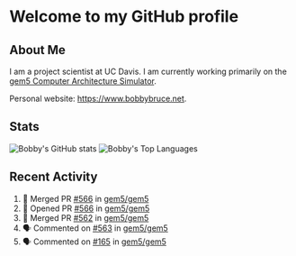 # Welcome to my GitHub profile

## About Me

I am a project scientist at UC Davis. I am currently working primarily on the [gem5 Computer Architecture Simulator](https://github.com/gem5).

Personal website: <https://www.bobbybruce.net>.

## Stats

![Bobby's GitHub stats](https://github-readme-stats.vercel.app/api?username=bobbyrbruce&show_icons=true&theme=responsive&include_all_commits=true&count_private=true&show=reviews&disable_animations=true)
![Bobby's Top Languages ](https://github-readme-stats.vercel.app/api/top-langs/?username=bobbyrbruce&layout=compact&theme=responsive&count_private=true&langs_count=10&disable_animations=true)

## Recent Activity

<!--START_SECTION:activity-->
1. 🎉 Merged PR [#566](https://github.com/gem5/gem5/pull/566) in [gem5/gem5](https://github.com/gem5/gem5)
2. 💪 Opened PR [#566](https://github.com/gem5/gem5/pull/566) in [gem5/gem5](https://github.com/gem5/gem5)
3. 🎉 Merged PR [#562](https://github.com/gem5/gem5/pull/562) in [gem5/gem5](https://github.com/gem5/gem5)
4. 🗣 Commented on [#563](https://github.com/gem5/gem5/pull/563#issuecomment-1810722043) in [gem5/gem5](https://github.com/gem5/gem5)
5. 🗣 Commented on [#165](https://github.com/gem5/gem5/issues/165#issuecomment-1810686517) in [gem5/gem5](https://github.com/gem5/gem5)
<!--END_SECTION:activity-->
